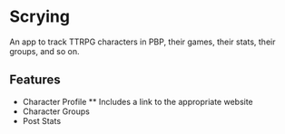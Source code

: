 # Scrying
An app to track TTRPG characters in PBP, their games, their stats, their groups, and so on.

## Features

* Character Profile
** Includes a link to the appropriate website
* Character Groups
* Post Stats
